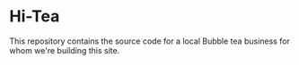 # Hi-Tea

This repository contains the source code for a local Bubble tea business for whom we're building this site.
